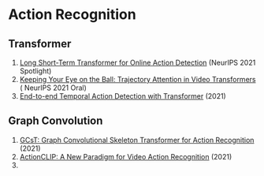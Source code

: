 # Action Recognition
## Transformer
1. [Long Short-Term Transformer for Online Action Detection](https://arxiv.org/abs/2107.03377) (NeurIPS 2021 Spotlight)
2. [Keeping Your Eye on the Ball: Trajectory Attention in Video Transformers](https://arxiv.org/abs/2106.05392) (	NeurIPS 2021 Oral)
3. [End-to-end Temporal Action Detection with Transformer](https://arxiv.org/abs/2106.10271) (2021)

## Graph Convolution
1. [GCsT: Graph Convolutional Skeleton Transformer for Action Recognition](https://arxiv.org/abs/2109.02860) (2021)
2. [ActionCLIP: A New Paradigm for Video Action Recognition](https://arxiv.org/abs/2109.08472) (2021)
3. 

